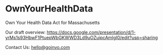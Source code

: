 # OwnYourHealthData
Own Your Health Data Act for Massachusetts

Our draft overview: https://docs.google.com/presentation/d/1-yrMs1s93HbwF1PtuepWbGKWWD3Ld9uOZuipcAmIgI0/edit?usp=sharing

Contact Us:
hello@goinvo.com
